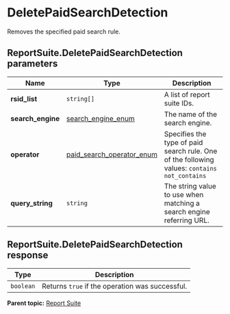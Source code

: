 # DeletePaidSearchDetection

Removes the specified paid search rule.

## ReportSuite.DeletePaidSearchDetection parameters

|Name|Type|Description|
|----|----|-----------|
| **rsid_list** | `string[]` |A list of report suite IDs.|
|**search_engine** |[search_engine_enum](../../data_types/r_search_engine_enum.md#) | The name of the search engine. |
|**operator** |[paid_search_operator_enum](../../data_types/r_paid_search_operator_enum.md#) | Specifies the type of paid search rule. One of the following values: `contains` `not_contains` |
|**query_string** |`string` |The string value to use when matching a search engine referring URL.|

## ReportSuite.DeletePaidSearchDetection response

|Type|Description|
|----|-----------|
|`boolean` |Returns `true` if the operation was successful.|

**Parent topic:** [Report Suite](../../methods/report_suite/r_methods_reportsuite.md)

